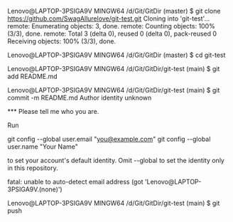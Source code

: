 Lenovo@LAPTOP-3PSIGA9V MINGW64 /d/Git/GitDir (master)
$ git clone https://github.com/SwagAllurelove/git-test.git
Cloning into 'git-test'...
remote: Enumerating objects: 3, done.
remote: Counting objects: 100% (3/3), done.
remote: Total 3 (delta 0), reused 0 (delta 0), pack-reused 0
Receiving objects: 100% (3/3), done.

Lenovo@LAPTOP-3PSIGA9V MINGW64 /d/Git/GitDir (master)
$ cd git-test

Lenovo@LAPTOP-3PSIGA9V MINGW64 /d/Git/GitDir/git-test (main)
$ git add README.md

Lenovo@LAPTOP-3PSIGA9V MINGW64 /d/Git/GitDir/git-test (main)
$ git commit -m README.md
Author identity unknown

*** Please tell me who you are.

Run

  git config --global user.email "you@example.com"
  git config --global user.name "Your Name"

to set your account's default identity.
Omit --global to set the identity only in this repository.

fatal: unable to auto-detect email address (got 'Lenovo@LAPTOP-3PSIGA9V.(none)')

Lenovo@LAPTOP-3PSIGA9V MINGW64 /d/Git/GitDir/git-test (main)
$ git push
